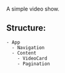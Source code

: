 A simple video show.

## Structure:

```
- App
  - Navigation
  - Content
    - VideoCard
    - Pagination
```
